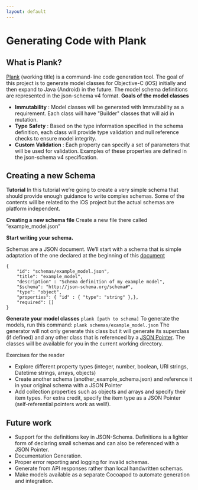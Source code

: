 ```yaml
---
layout: default
---
```


# Generating Code with Plank
## What is Plank?

[Plank](https://phabricator.pinadmin.com/diffusion/PMD/) (working title) is a command-line code generation tool. The goal of this project is to generate model classes for Objective-C (iOS) initially and then expand to Java (Android) in the future. The model schema definitions are represented in the json-schema v4 format.
**Goals of the model classes**

- **Immutability** : Model classes will be generated with Immutability as a requirement. Each class will have "Builder" classes that will aid in mutation.
- **Type** **Safety** : Based on the type information specified in the schema definition, each class will provide type validation and null reference checks to ensure model integrity.
- **Custom Validation** : Each property can specify a set of parameters that will be used for validation. Examples of these properties are defined in the json-schema v4 specification.
## Creating a new Schema

**Tutorial**
In this tutorial we’re going to create a very simple schema that should provide enough guidance to write complex schemas. Some of the contents will be related to the iOS project but the actual schemas are platform independent.

**Creating a new schema file**
Create a new file there called “example_model.json”

**Start writing your schema.**

Schemas are a JSON document. We’ll start with a schema that is simple adaptation of the one declared at the beginning of this [document](https://docs.google.com/document/d/12gCJ-lTiwmOiTjMmVxJIMzMCAimFEiUQORKserTI68c/edit#heading=h.3qktp9j6yx33)


    {
        "id": "schemas/example_model.json",
        "title": "example_model",
        "description" : "Schema definition of my example model",
        "$schema": "http://json-schema.org/schema#",
        "type": "object",
        "properties": { "id" : { "type": "string" },},
        "required": [] 
    }


**Generate your model classes**
`plank [path to schema]` 
To generate the models, run this command:
`plank schemas/example_model.json` 
The generator will not only generate this class but it will generate its superclass (if defined) and any other class that is referenced by a [JSON Pointer](https://docs.google.com/document/d/12gCJ-lTiwmOiTjMmVxJIMzMCAimFEiUQORKserTI68c/edit#heading=h.ykiwozj6u36d). The classes will be available for you in the current working directory.

Exercises for the reader

- Explore different property types (integer, number, boolean, URI strings, Datetime strings, arrays, objects)
- Create another schema (another_example_schema.json) and reference it in your original schema with a JSON Pointer
- Add collection properties such as objects and arrays and specify their item types. For extra credit, specify the item type as a JSON Pointer (self-referential pointers work as well!).
## Future work
- Support for the definitions key in JSON-Schema. Definitions is a lighter form of declaring small schemas and can also be referenced with a JSON Pointer.
- Documentation Generation.
- Proper error reporting and logging for invalid schemas.
- Generate from API responses rather than local handwritten schemas.
- Make models available as a separate Cocoapod to automate generation and integration.
